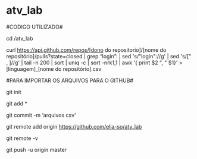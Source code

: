 # atv_lab

#CODIGO UTILIZADO#

cd /atv_lab

curl https://api.github.com/repos/[dono do repositorio]/[nome do repositório]/pulls?state=closed | grep “login”: | sed 's/"login"://g' | sed 's/[" ,   ]//g' | tail -n 200 | sort | uniq -c | sort -nrk1,1 |  awk '{ print $2 ", " $1}'  >[linguagem]_[nome do repositório].csv

#PARA IMPORTAR OS ARQUIVOS PARA O GITHUB#

git init

git add  *

git commit -m ‘arquivos csv’

git remote add origin https://github.com/elia-so/atv_lab

git remote -v

git push -u origin master
